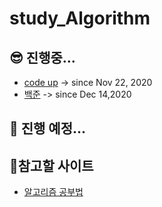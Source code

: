 # study_Algorithm

## 😎 진행중...      
- <a href="https://codeup.kr/problemset.php"> code up</a> -> since Nov 22, 2020     
- <a href="https://www.acmicpc.net/problemset"> 백준</a> -> since Dec 14,2020
## 🤩 진행 예정...

      
## 🧐참고할 사이트   
- <a href="https://gmlwjd9405.github.io/2018/05/14/how-to-study-algorithms.html">알고리즘 공부법</a>
